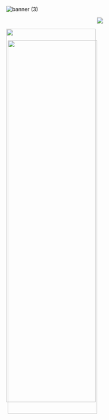 


![banner (3)](https://user-images.githubusercontent.com/86687715/190827731-47cefe44-ab2f-4f6f-8a0e-371c9aa2f113.png)



<p align="center">
  <a href="https://skillicons.dev">
    <img src="https://skillicons.dev/icons?i=git,html,css,javascript,nodejs" />
  </a>
</p>

  
  
  
  
  <div class='container'>
<img style="position: absolute; transform:translate 50%,-50%; height: auto; width: 50%;" class="img" src="https://github-readme-stats.vercel.app/api?username=Rodr1goTavares&show_icons=true&theme=blue-green" />
&nbsp;

&nbsp;
<img style=" position:absolute; height: auto; width: 50%;" class="img" src="https://github-readme-stats.vercel.app/api/top-langs/?username=Rodr1goTavares&theme=blue-green&langs_count=8&layout=compact" /></div>
</div>
  
  
  
  
  
  
  
  
  
  











  
  
  
  










